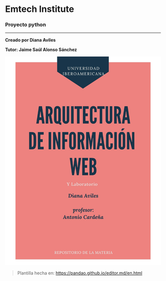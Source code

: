 # Emtech Institute
### Proyecto python
-------------
**Creado por Diana Aviles**


**Tutor: Jaime Saúl Alonso Sánchez**


![](https://github.com/ArquiWebIberoP2021/ArquiWeb_Diana/blob/main/IMG/Clase.jpg)


> Plantilla hecha en:
https://pandao.github.io/editor.md/en.html




